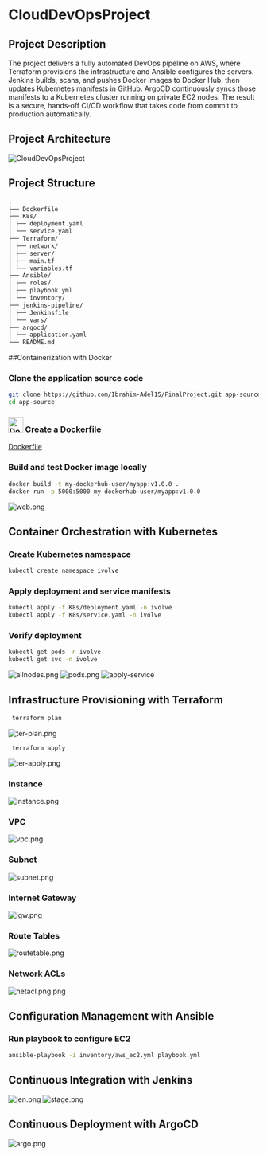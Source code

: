 # CloudDevOpsProject

## Project Description
The project delivers a fully automated DevOps pipeline on AWS, where Terraform provisions the infrastructure and Ansible configures the servers. Jenkins builds, scans, and pushes Docker images to Docker Hub, then updates Kubernetes manifests in GitHub. ArgoCD continuously syncs those manifests to a Kubernetes cluster running on private EC2 nodes. The result is a secure, hands‑off CI/CD workflow that takes code from commit to production automatically.

## Project Architecture
![CloudDevOpsProject](Screenshots/CloudDevOpsProject.png)

## Project Structure
```bash
.
├── Dockerfile
├── K8s/
│ ├── deployment.yaml
│ └── service.yaml
├── Terraform/
│ ├── network/
│ ├── server/
│ ├── main.tf
│ └── variables.tf
├── Ansible/
│ ├── roles/
│ ├── playbook.yml
│ └── inventory/
├── jenkins-pipeline/
│ ├── Jenkinsfile
│ └── vars/
├── argocd/
│ └── application.yaml
└── README.md
```
##Containerization with Docker

### Clone the application source code
```bash 
git clone https://github.com/Ibrahim-Adel15/FinalProject.git app-source
cd app-source
```
### <img src="https://www.docker.com/wp-content/uploads/2022/03/Moby-logo.png" alt="Docker Logo" width="30"> Create a Dockerfile 
[Dockerfile](Docker/Dockerfile)

### Build and test Docker image locally
```bash
docker build -t my-dockerhub-user/myapp:v1.0.0 .
docker run -p 5000:5000 my-dockerhub-user/myapp:v1.0.0
```
![web.png](Screenshots/web.png)

## Container Orchestration with Kubernetes

### Create Kubernetes namespace
```bash 
kubectl create namespace ivolve
```
### Apply deployment and service manifests
```bash 
kubectl apply -f K8s/deployment.yaml -n ivolve
kubectl apply -f K8s/service.yaml -n ivolve
```
###  Verify deployment
```bash
kubectl get pods -n ivolve
kubectl get svc -n ivolve
```
![allnodes.png](Screenshots/allnodes.png)
![pods.png](Screenshots/pods.png)
![apply-service](Screenshots/apply-service.png)

## Infrastructure Provisioning with Terraform
```bash
 terraform plan
```
![ter-plan.png](Screenshots/ter-plan.png)
```bash
 terraform apply 
```
![ter-apply.png](Screenshots/ter-apply.png)
### Instance
![instance.png](Screenshots/instance.png)
### VPC
![vpc.png](Screenshots/vpc.png)
### Subnet
![subnet.png](Screenshots/subnet.png)
### Internet Gateway
![igw.png](Screenshots/igw.png)
### Route Tables 
![routetable.png](Screenshots/routetable.png)
### Network ACLs 
![netacl.png.png](Screenshots/netacl.png)

## Configuration Management with Ansible
### Run playbook to configure EC2
```bash
ansible-playbook -i inventory/aws_ec2.yml playbook.yml
```
## Continuous Integration with Jenkins
![jen.png](Screenshots/jen.png)
![stage.png](Screenshots/stage.png)

## Continuous Deployment with ArgoCD
![argo.png](Screenshots/argo.png)
